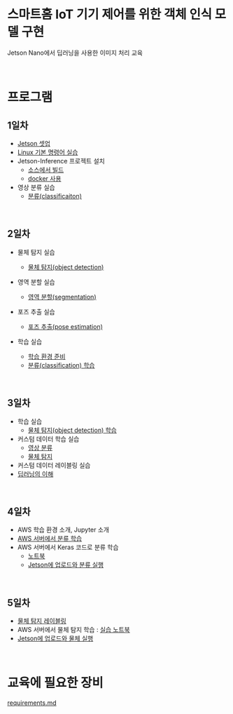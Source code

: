 # 스마트홈 IoT 기기 제어를 위한 객체 인식 모델 구현

Jetson Nano에서 딥러닝을 사용한 이미지 처리 교육

<br>

# 프로그램

## 1일차

- [Jetson 셋업](jetson_setup.pdf)
- [Linux 기본 명령어 실습](linux_commands.md)
- Jetson-Inference 프로젝트 설치
    - [소스에서 빌드](jetson_inference/setup_from_source.md)
    - [docker 사용](jetson_inference/setup_by_docker.md)
- 영상 분류 실습
    - [분류(classificaiton)](jetson_inference/execute_classification.md)

<br>

## 2일차
- 물체 탐지 실습
    - [물체 탐지(object detection)](jetson_inference/execute_object_detection.md)

- 영역 분할 실습
    - [영역 분할(segmentation)](jetson_inference/execute_segmentation.md)

- 포즈 추출 실습
    - [포즈 추출(pose estimation)](jetson_inference/execute_pose_estimation.md)

- 학습 실습
    - [학습 환경 준비](jetson_inference/prepare_training.md)
    - [분류(classification) 학습](jetson_inference/train_classification.md)

<br>

## 3일차
- 학습 실습
    - [물체 탐지(object detection) 학습](jetson_inference/train_object_detection.md)
- 커스텀 데이터 학습 실습
    - [영상 분류](jetson_inference/train_classification_with_custom_data.md)
    - [물체 탐지](jetson_inference/train_object_detection_with_custom_data.md)
- 커스텀 데이터 레이블링 실습
- [딥러닝의 이해](deep_learning_intro.pptx)

<br>

## 4일차
- AWS 학습 환경 소개, Jupyter 소개
- [AWS 서버에서 분류 학습](jetson_inference/train_classification_on_server.md)
- AWS 서버에서 Keras 코드로 분류 학습
    - [노트북](jetson_inference/train_classification_on_server_on_keras.ipynb)
    - [Jetson에 업로드와 분류 실행](jetson_inference/execute_classification_by_uploaded_model.md)

<br>

## 5일차
- [물체 탐지 레이블링](prepparing_object_detection_data.md)
- AWS 서버에서 물체 탐지 학습 : [실습 노트북](jetson_inference/train_object_detection_on_server.ipynb)
- [Jetson에 업로드와 물체 실행](jetson_inference/execute_object_detection_by_uploaded_model.md)

<br>

# 교육에 필요한 장비
[requirements.md](requirements.md)